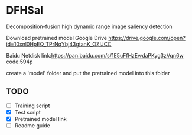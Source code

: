 # DFHSal
Decomposition-fusion high dynamic range image saliency detection

Download pretrained model
Google Drive
https://drive.google.com/open?id=10xnl0HpEQ_TPrNqYbj43gtanK_OZlJCC

Baidu Netdisk
link:https://pan.baidu.com/s/1E5uFfHzEwdaPKyg3zVqn6w 
code:594p

create a 'model' folder and put the pretrained model into this folder

TODO
-----------
- [ ] Training script
- [x] Test script
- [x] Pretrained model link
- [ ] Readme guide
